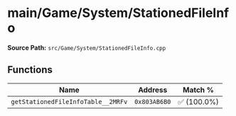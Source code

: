 # main/Game/System/StationedFileInfo

**Source Path:** `src/Game/System/StationedFileInfo.cpp`

## Functions

| Name | Address | Match % |
|------|---------|---------|
| `getStationedFileInfoTable__2MRFv` | `0x803AB6B0` | :white_check_mark: (100.0%) |